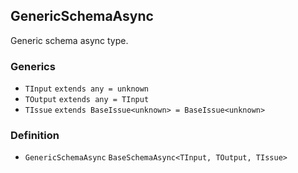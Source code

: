 GenericSchemaAsync
------------------

Generic schema async type.

### Generics

*   `TInput` `extends any = unknown`
*   `TOutput` `extends any = TInput`
*   `TIssue` `extends BaseIssue<unknown> = BaseIssue<unknown>`

### Definition

*   `GenericSchemaAsync` `BaseSchemaAsync<TInput, TOutput, TIssue>`